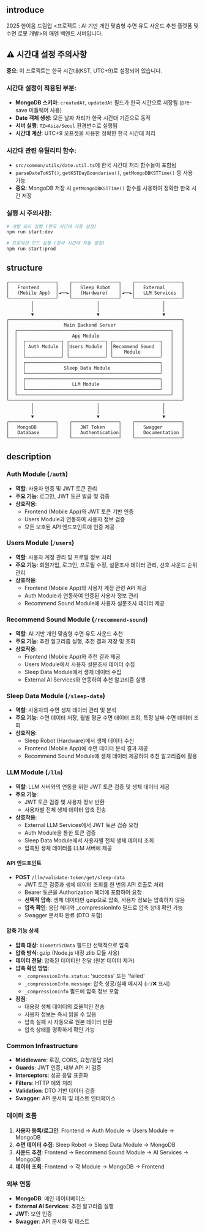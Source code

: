 ## introduce

2025 한이음 드림업 <프로젝트 : AI 기반 개인 맞춤형 수면 유도 사운드 추천 플랫폼 및 수면 로봇 개발>의 매엔 백엔드 서버입니다.

## ⚠️ 시간대 설정 주의사항

**중요**: 이 프로젝트는 한국 시간대(KST, UTC+9)로 설정되어 있습니다.

### 시간대 설정이 적용된 부분:

- **MongoDB 스키마**: `createdAt`, `updatedAt` 필드가 한국 시간으로 저장됨 (pre-save 미들웨어 사용)
- **Date 객체 생성**: 모든 날짜 처리가 한국 시간대 기준으로 동작
- **서버 실행**: `TZ=Asia/Seoul` 환경변수로 실행됨
- **시간대 계산**: UTC+9 오프셋을 사용한 정확한 한국 시간대 처리

### 시간대 관련 유틸리티 함수:

- `src/common/utils/date.util.ts`에 한국 시간대 처리 함수들이 포함됨
- `parseDateToKST()`, `getKSTDayBoundaries()`, `getMongoDBKSTTime()` 등 사용 가능
- **중요**: MongoDB 저장 시 `getMongoDBKSTTime()` 함수를 사용하여 정확한 한국 시간 저장

### 실행 시 주의사항:

```bash
# 개발 모드 실행 (한국 시간대 자동 설정)
npm run start:dev

# 프로덕션 모드 실행 (한국 시간대 자동 설정)
npm run start:prod
```

## structure

```
┌─────────────────┐    ┌─────────────────┐    ┌─────────────────┐
│   Frontend      │    │   Sleep Robot   │    │   External      │
│   (Mobile App)  │◄──►│   (Hardware)    │◄──►│   LLM Services  │
└─────────────────┘    └─────────────────┘    └─────────────────┘
         │                       │                       │
         │                       │                       │
         ▼                       ▼                       ▼
┌───────────────────────────────────────────────────────────────┐
│                    Main Backend Server                        │
│  ┌────────────────────────────────────────────────────────┐   │
│  │                    App Module                          │   │
│  │  ┌─────────────┐ ┌─────────────┐ ┌─────────────────┐   │   │
│  │  │ Auth Module │ │Users Module │ │Recommend Sound  │   │   │
│  │  │             │ │             │ │    Module       │   │   │
│  │  └─────────────┘ └─────────────┘ └─────────────────┘   │   │
│  │  ┌─────────────────────────────────────────────────┐   │   │
│  │  │              Sleep Data Module                  │   │   │
│  │  └─────────────────────────────────────────────────┘   │   │
│  │  ┌─────────────────────────────────────────────────┐   │   │
│  │  │                 LLM Module                      │   │   │
│  │  └─────────────────────────────────────────────────┘   │   │
│  └────────────────────────────────────────────────────────┘   │
└───────────────────────────────────────────────────────────────┘
         │                       │                       │
         │                       │                       │
         ▼                       ▼                       ▼
┌─────────────────┐    ┌─────────────────┐    ┌─────────────────┐
│   MongoDB       │    │   JWT Token     │    │   Swagger       │
│   Database      │    │   Authentication│    │   Documentation │
└─────────────────┘    └─────────────────┘    └─────────────────┘
```

## description

### **Auth Module** (`/auth`)

- **역할**: 사용자 인증 및 JWT 토큰 관리
- **주요 기능**: 로그인, JWT 토큰 발급 및 검증
- **상호작용**:
  - Frontend (Mobile App)와 JWT 토큰 기반 인증
  - Users Module과 연동하여 사용자 정보 검증
  - 모든 보호된 API 엔드포인트에 인증 제공

### **Users Module** (`/users`)

- **역할**: 사용자 계정 관리 및 프로필 정보 처리
- **주요 기능**: 회원가입, 로그인, 프로필 수정, 설문조사 데이터 관리, 선호 사운드 순위 관리
- **상호작용**:
  - Frontend (Mobile App)와 사용자 계정 관련 API 제공
  - Auth Module과 연동하여 인증된 사용자 정보 관리
  - Recommend Sound Module에 사용자 설문조사 데이터 제공

### **Recommend Sound Module** (`/recommend-sound`)

- **역할**: AI 기반 개인 맞춤형 수면 유도 사운드 추천
- **주요 기능**: 추천 알고리즘 실행, 추천 결과 저장 및 조회
- **상호작용**:
  - Frontend (Mobile App)와 추천 결과 제공
  - Users Module에서 사용자 설문조사 데이터 수집
  - Sleep Data Module에서 생체 데이터 수집
  - External AI Services와 연동하여 추천 알고리즘 실행

### **Sleep Data Module** (`/sleep-data`)

- **역할**: 사용자의 수면 생체 데이터 관리 및 분석
- **주요 기능**: 수면 데이터 저장, 월별 평균 수면 데이터 조회, 특정 날짜 수면 데이터 조회
- **상호작용**:
  - Sleep Robot (Hardware)에서 생체 데이터 수신
  - Frontend (Mobile App)에 수면 데이터 분석 결과 제공
  - Recommend Sound Module에 생체 데이터 제공하여 추천 알고리즘에 활용

### **LLM Module** (`/llm`)

- **역할**: LLM 서버와의 연동을 위한 JWT 토큰 검증 및 생체 데이터 제공
- **주요 기능**:
  - JWT 토큰 검증 및 사용자 정보 반환
  - 사용자별 전체 생체 데이터 압축 전송
- **상호작용**:
  - External LLM Services에서 JWT 토큰 검증 요청
  - Auth Module을 통한 토큰 검증
  - Sleep Data Module에서 사용자별 전체 생체 데이터 조회
  - 압축된 생체 데이터를 LLM 서버에 제공

#### **API 엔드포인트**

- **POST** `/llm/validate-token/get/sleep-data`
  - JWT 토큰 검증과 생체 데이터 조회를 한 번의 API 호출로 처리
  - Bearer 토큰을 Authorization 헤더에 포함하여 요청
  - **선택적 압축**: 생체 데이터만 gzip으로 압축, 사용자 정보는 압축하지 않음
  - **압축 확인**: 응답 헤더와 \_compressionInfo 필드로 압축 상태 확인 가능
  - Swagger 문서화 완료 (DTO 포함)

#### **압축 기능 상세**

- **압축 대상**: `biometricData` 필드만 선택적으로 압축
- **압축 방식**: gzip (Node.js 내장 zlib 모듈 사용)
- **데이터 전달**: 압축된 데이터만 전달 (원본 데이터 제거)
- **압축 확인 방법**:
  - `_compressionInfo.status`: 'success' 또는 'failed'
  - `_compressionInfo.message`: 압축 성공/실패 메시지 (✅/❌ 표시)
  - `_compressionInfo` 필드에 압축 정보 포함
- **장점**:
  - 대용량 생체 데이터의 효율적인 전송
  - 사용자 정보는 즉시 읽을 수 있음
  - 압축 실패 시 자동으로 원본 데이터 반환
  - 압축 상태를 명확하게 확인 가능

### **Common Infrastructure**

- **Middleware**: 로깅, CORS, 요청/응답 처리
- **Guards**: JWT 인증, 내부 API 키 검증
- **Interceptors**: 성공 응답 표준화
- **Filters**: HTTP 예외 처리
- **Validation**: DTO 기반 데이터 검증
- **Swagger**: API 문서화 및 테스트 인터페이스

### **데이터 흐름**

1. **사용자 등록/로그인**: Frontend → Auth Module → Users Module → MongoDB
2. **수면 데이터 수집**: Sleep Robot → Sleep Data Module → MongoDB
3. **사운드 추천**: Frontend → Recommend Sound Module → AI Services → MongoDB
4. **데이터 조회**: Frontend → 각 Module → MongoDB → Frontend

### **외부 연동**

- **MongoDB**: 메인 데이터베이스
- **External AI Services**: 추천 알고리즘 실행
- **JWT**: 보안 인증
- **Swagger**: API 문서화 및 테스트
